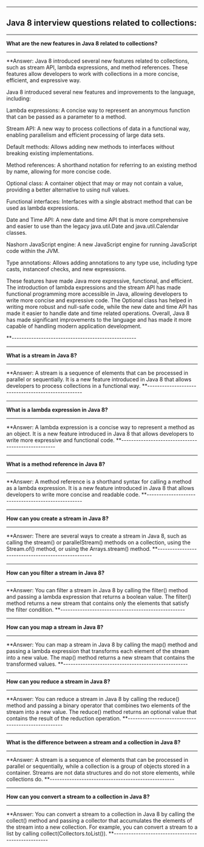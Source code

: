 ---------------------------------------------------
Java 8 interview questions related to collections:
---------------------------------------------------
_____________________________________________________________________________________________________________________________________________________________________

**What are the new features in Java 8 related to collections?**
_____________________________________________________________________________________________________________________________________________________________________

**Answer: Java 8 introduced several new features related to collections, such as stream API, lambda expressions, and method references. These features allow developers to work with collections in a more concise, efficient, and expressive way.

Java 8 introduced several new features and improvements to the language, including:

Lambda expressions: A concise way to represent an anonymous function that can be passed as a parameter to a method.

Stream API: A new way to process collections of data in a functional way, enabling parallelism and efficient processing of large data sets.

Default methods: Allows adding new methods to interfaces without breaking existing implementations.

Method references: A shorthand notation for referring to an existing method by name, allowing for more concise code.

Optional class: A container object that may or may not contain a value, providing a better alternative to using null values.

Functional interfaces: Interfaces with a single abstract method that can be used as lambda expressions.

Date and Time API: A new date and time API that is more comprehensive and easier to use than the legacy java.util.Date and java.util.Calendar classes.

Nashorn JavaScript engine: A new JavaScript engine for running JavaScript code within the JVM.

Type annotations: Allows adding annotations to any type use, including type casts, instanceof checks, and new expressions.

These features have made Java more expressive, functional, and efficient. The introduction of lambda expressions and the stream API has made functional programming more accessible in Java, allowing developers to write more concise and expressive code. The Optional class has helped in writing more robust and null-safe code, while the new date and time API has made it easier to handle date and time related operations. Overall, Java 8 has made significant improvements to the language and has made it more capable of handling modern application development.

**---------------------------------------------------
_____________________________________________________________________________________________________________________________________________________________________

**What is a stream in Java 8?**
_____________________________________________________________________________________________________________________________________________________________________

**Answer: A stream is a sequence of elements that can be processed in parallel or sequentially. It is a new feature introduced in Java 8 that allows developers to process collections in a functional way.
**---------------------------------------------------

_____________________________________________________________________________________________________________________________________________________________________

**What is a lambda expression in Java 8?**
_____________________________________________________________________________________________________________________________________________________________________

**Answer: A lambda expression is a concise way to represent a method as an object. It is a new feature introduced in Java 8 that allows developers to write more expressive and functional code.
**---------------------------------------------------

_____________________________________________________________________________________________________________________________________________________________________

**What is a method reference in Java 8?**
_____________________________________________________________________________________________________________________________________________________________________

**Answer: A method reference is a shorthand syntax for calling a method as a lambda expression. It is a new feature introduced in Java 8 that allows developers to write more concise and readable code.
**---------------------------------------------------

_____________________________________________________________________________________________________________________________________________________________________

**How can you create a stream in Java 8?**
_____________________________________________________________________________________________________________________________________________________________________

**Answer: There are several ways to create a stream in Java 8, such as calling the stream() or parallelStream() methods on a collection, using the Stream.of() method, or using the Arrays.stream() method.
**---------------------------------------------------

_____________________________________________________________________________________________________________________________________________________________________

**How can you filter a stream in Java 8?**
_____________________________________________________________________________________________________________________________________________________________________

**Answer: You can filter a stream in Java 8 by calling the filter() method and passing a lambda expression that returns a boolean value. The filter() method returns a new stream that contains only the elements that satisfy the filter condition.
**---------------------------------------------------

_____________________________________________________________________________________________________________________________________________________________________

**How can you map a stream in Java 8?**
_____________________________________________________________________________________________________________________________________________________________________

**Answer: You can map a stream in Java 8 by calling the map() method and passing a lambda expression that transforms each element of the stream into a new value. The map() method returns a new stream that contains the transformed values.
**---------------------------------------------------

_____________________________________________________________________________________________________________________________________________________________________

**How can you reduce a stream in Java 8?**
_____________________________________________________________________________________________________________________________________________________________________

**Answer: You can reduce a stream in Java 8 by calling the reduce() method and passing a binary operator that combines two elements of the stream into a new value. The reduce() method returns an optional value that contains the result of the reduction operation.
**---------------------------------------------------

_____________________________________________________________________________________________________________________________________________________________________

**What is the difference between a stream and a collection in Java 8?**
_____________________________________________________________________________________________________________________________________________________________________

**Answer: A stream is a sequence of elements that can be processed in parallel or sequentially, while a collection is a group of objects stored in a container. Streams are not data structures and do not store elements, while collections do.
**---------------------------------------------------

_____________________________________________________________________________________________________________________________________________________________________

**How can you convert a stream to a collection in Java 8?**
_____________________________________________________________________________________________________________________________________________________________________

**Answer: You can convert a stream to a collection in Java 8 by calling the collect() method and passing a collector that accumulates the elements of the stream into a new collection. For example, you can convert a stream to a list by calling collect(Collectors.toList()).
**---------------------------------------------------

